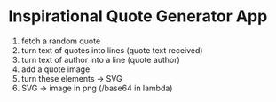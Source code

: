 # Inspirational Quote Generator App

1. fetch a random quote
2. turn text of quotes into lines (quote text received)
3. turn text of author into a line (quote author)
4. add a quote image
5. turn these elements -> SVG
6. SVG -> image in png (/base64 in lambda)
